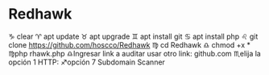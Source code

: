 # Redhawk
♑ clear
♈ apt update
♉ apt upgrade
♊ apt install git
♋ apt install php
♌ git clone
https://github.com/hoscco/Redhawk
♍ cd Redhawk
♎ chmod +x *
♍php rhawk.php
♎Ingresar link a auditar usar otro link:
github.com
♏elija la opción 1 HTTP:
♐opción 7 Subdomain Scanner

